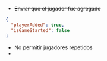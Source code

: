 - ~~Enviar que el jugador fue agregado~~
````json
{
  "playerAdded": true,
  "isGameStarted": false
}
````
- No permitir jugadores repetidos
- 